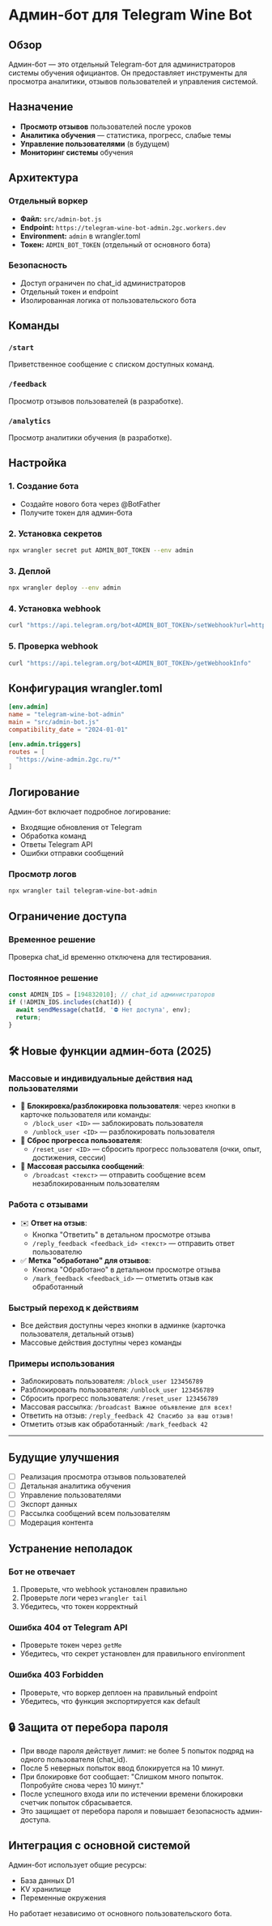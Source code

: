 # Админ-бот для Telegram Wine Bot

## Обзор

Админ-бот — это отдельный Telegram-бот для администраторов системы обучения официантов. Он предоставляет инструменты для просмотра аналитики, отзывов пользователей и управления системой.

## Назначение

- **Просмотр отзывов** пользователей после уроков
- **Аналитика обучения** — статистика, прогресс, слабые темы
- **Управление пользователями** (в будущем)
- **Мониторинг системы** обучения

## Архитектура

### Отдельный воркер
- **Файл:** `src/admin-bot.js`
- **Endpoint:** `https://telegram-wine-bot-admin.2gc.workers.dev`
- **Environment:** `admin` в wrangler.toml
- **Токен:** `ADMIN_BOT_TOKEN` (отдельный от основного бота)

### Безопасность
- Доступ ограничен по chat_id администраторов
- Отдельный токен и endpoint
- Изолированная логика от пользовательского бота

## Команды

### `/start`
Приветственное сообщение с списком доступных команд.

### `/feedback`
Просмотр отзывов пользователей (в разработке).

### `/analytics`
Просмотр аналитики обучения (в разработке).

## Настройка

### 1. Создание бота
- Создайте нового бота через @BotFather
- Получите токен для админ-бота

### 2. Установка секретов
```bash
npx wrangler secret put ADMIN_BOT_TOKEN --env admin
```

### 3. Деплой
```bash
npx wrangler deploy --env admin
```

### 4. Установка webhook
```bash
curl "https://api.telegram.org/bot<ADMIN_BOT_TOKEN>/setWebhook?url=https://telegram-wine-bot-admin.2gc.workers.dev"
```

### 5. Проверка webhook
```bash
curl "https://api.telegram.org/bot<ADMIN_BOT_TOKEN>/getWebhookInfo"
```

## Конфигурация wrangler.toml

```toml
[env.admin]
name = "telegram-wine-bot-admin"
main = "src/admin-bot.js"
compatibility_date = "2024-01-01"

[env.admin.triggers]
routes = [
  "https://wine-admin.2gc.ru/*"
]
```

## Логирование

Админ-бот включает подробное логирование:
- Входящие обновления от Telegram
- Обработка команд
- Ответы Telegram API
- Ошибки отправки сообщений

### Просмотр логов
```bash
npx wrangler tail telegram-wine-bot-admin
```

## Ограничение доступа

### Временное решение
Проверка chat_id временно отключена для тестирования.

### Постоянное решение
```javascript
const ADMIN_IDS = [194832010]; // chat_id администраторов
if (!ADMIN_IDS.includes(chatId)) {
  await sendMessage(chatId, '⛔️ Нет доступа', env);
  return;
}
```

## 🛠️ Новые функции админ-бота (2025)

### Массовые и индивидуальные действия над пользователями
- 🚫 **Блокировка/разблокировка пользователя**: через кнопки в карточке пользователя или команды:
  - `/block_user <ID>` — заблокировать пользователя
  - `/unblock_user <ID>` — разблокировать пользователя
- 🔄 **Сброс прогресса пользователя**:
  - `/reset_user <ID>` — сбросить прогресс пользователя (очки, опыт, достижения, сессии)
- 📢 **Массовая рассылка сообщений**:
  - `/broadcast <текст>` — отправить сообщение всем незаблокированным пользователям

### Работа с отзывами
- ✉️ **Ответ на отзыв**:
  - Кнопка "Ответить" в детальном просмотре отзыва
  - `/reply_feedback <feedback_id> <текст>` — отправить ответ пользователю
- ✅ **Метка "обработано" для отзывов**:
  - Кнопка "Обработано" в детальном просмотре отзыва
  - `/mark_feedback <feedback_id>` — отметить отзыв как обработанный

### Быстрый переход к действиям
- Все действия доступны через кнопки в админке (карточка пользователя, детальный отзыв)
- Массовые действия доступны через команды

### Примеры использования

- Заблокировать пользователя: `/block_user 123456789`
- Разблокировать пользователя: `/unblock_user 123456789`
- Сбросить прогресс пользователя: `/reset_user 123456789`
- Массовая рассылка: `/broadcast Важное объявление для всех!`
- Ответить на отзыв: `/reply_feedback 42 Спасибо за ваш отзыв!`
- Отметить отзыв как обработанный: `/mark_feedback 42`

---

## Будущие улучшения

- [ ] Реализация просмотра отзывов пользователей
- [ ] Детальная аналитика обучения
- [ ] Управление пользователями
- [ ] Экспорт данных
- [ ] Рассылка сообщений всем пользователям
- [ ] Модерация контента

## Устранение неполадок

### Бот не отвечает
1. Проверьте, что webhook установлен правильно
2. Проверьте логи через `wrangler tail`
3. Убедитесь, что токен корректный

### Ошибка 404 от Telegram API
- Проверьте токен через `getMe`
- Убедитесь, что секрет установлен для правильного environment

### Ошибка 403 Forbidden
- Проверьте, что воркер деплоен на правильный endpoint
- Убедитесь, что функция экспортируется как default

## 🔒 Защита от перебора пароля

- При вводе пароля действует лимит: не более 5 попыток подряд на одного пользователя (chat_id).
- После 5 неверных попыток ввод блокируется на 10 минут.
- При блокировке бот сообщает: "Слишком много попыток. Попробуйте снова через 10 минут."
- После успешного входа или по истечении времени блокировки счетчик попыток сбрасывается.
- Это защищает от перебора пароля и повышает безопасность админ-доступа.

## Интеграция с основной системой

Админ-бот использует общие ресурсы:
- База данных D1
- KV хранилище
- Переменные окружения

Но работает независимо от основного пользовательского бота. 